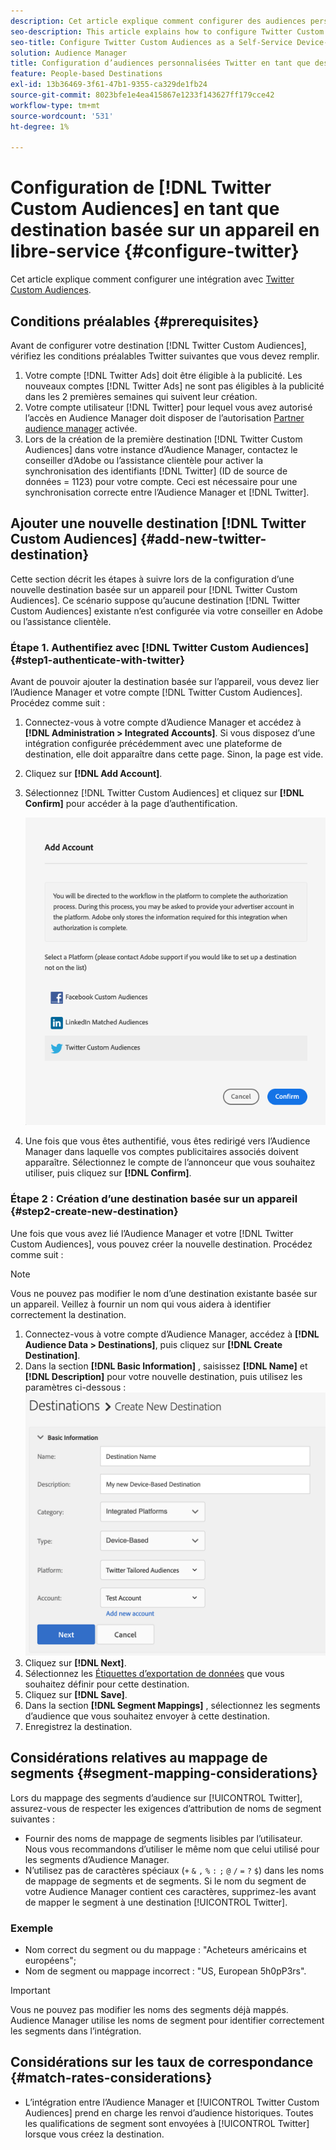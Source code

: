 ```yaml
---
description: Cet article explique comment configurer des audiences personnalisées Twitter pour les nouvelles intégrations et les intégrations existantes.
seo-description: This article explains how to configure Twitter Custom Audiences for both new and existing integrations.
seo-title: Configure Twitter Custom Audiences as a Self-Service Device-Based Destination
solution: Audience Manager
title: Configuration d’audiences personnalisées Twitter en tant que destination en libre-service basée sur un appareil
feature: People-based Destinations
exl-id: 13b36469-3f61-47b1-9355-ca329de1fb24
source-git-commit: 8023bfe1e4ea415867e1233f143627ff179cce42
workflow-type: tm+mt
source-wordcount: '531'
ht-degree: 1%

---
```


# Configuration de [!DNL Twitter Custom Audiences] en tant que destination basée sur un appareil en libre-service {#configure-twitter}

Cet article explique comment configurer une intégration avec [Twitter Custom Audiences](https://business.twitter.com/en/help/campaign-setup/campaign-targeting/custom-audiences.html).

## Conditions préalables {#prerequisites}

Avant de configurer votre destination [!DNL Twitter Custom Audiences], vérifiez les conditions préalables Twitter suivantes que vous devez remplir.

1. Votre compte [!DNL Twitter Ads] doit être éligible à la publicité. Les nouveaux comptes [!DNL Twitter Ads] ne sont pas éligibles à la publicité dans les 2 premières semaines qui suivent leur création.
2. Votre compte utilisateur [!DNL Twitter] pour lequel vous avez autorisé l’accès en Audience Manager doit disposer de l’autorisation [Partner audience manager](https://business.twitter.com/en/help/troubleshooting/multi-user-login-faq.html#accesslevels) activée.
3. Lors de la création de la première destination [!DNL Twitter Custom Audiences] dans votre instance d’Audience Manager, contactez le conseiller d’Adobe ou l’assistance clientèle pour activer la synchronisation des identifiants [!DNL Twitter] (ID de source de données = 1123) pour votre compte. Ceci est nécessaire pour une synchronisation correcte entre l’Audience Manager et [!DNL Twitter].

## Ajouter une nouvelle destination [!DNL Twitter Custom Audiences] {#add-new-twitter-destination}

Cette section décrit les étapes à suivre lors de la configuration d’une nouvelle destination basée sur un appareil pour [!DNL Twitter Custom Audiences]. Ce scénario suppose qu’aucune destination [!DNL Twitter Custom Audiences] existante n’est configurée via votre conseiller en Adobe ou l’assistance clientèle.

### Étape 1. Authentifiez avec [!DNL Twitter Custom Audiences] {#step1-authenticate-with-twitter}

Avant de pouvoir ajouter la destination basée sur l’appareil, vous devez lier l’Audience Manager et votre compte [!DNL Twitter Custom Audiences]. Procédez comme suit :

1. Connectez-vous à votre compte d’Audience Manager et accédez à **[!DNL Administration > Integrated Accounts]**. Si vous disposez d’une intégration configurée précédemment avec une plateforme de destination, elle doit apparaître dans cette page. Sinon, la page est vide.
1. Cliquez sur **[!DNL Add Account]**.
1. Sélectionnez [!DNL Twitter Custom Audiences] et cliquez sur **[!DNL Confirm]** pour accéder à la page d’authentification.

   ![Plateformes intégrées](assets/dbd-integrated-platforms.png)

1. Une fois que vous êtes authentifié, vous êtes redirigé vers l’Audience Manager dans laquelle vos comptes publicitaires associés doivent apparaître. Sélectionnez le compte de l’annonceur que vous souhaitez utiliser, puis cliquez sur **[!DNL Confirm]**.

### Étape 2 : Création d’une destination basée sur un appareil {#step2-create-new-destination}

Une fois que vous avez lié l’Audience Manager et votre [!DNL Twitter Custom Audiences], vous pouvez créer la nouvelle destination. Procédez comme suit :

>[!NOTE]
>
>Vous ne pouvez pas modifier le nom d’une destination existante basée sur un appareil. Veillez à fournir un nom qui vous aidera à identifier correctement la destination.

1. Connectez-vous à votre compte d’Audience Manager, accédez à **[!DNL Audience Data > Destinations]**, puis cliquez sur **[!DNL Create Destination]**.
1. Dans la section **[!DNL Basic Information]** , saisissez **[!DNL Name]** et **[!DNL Description]** pour votre nouvelle destination, puis utilisez les paramètres ci-dessous : ![setup](assets/dbd-new-basic.png)
1. Cliquez sur **[!DNL Next]**.
1. Sélectionnez les [Étiquettes d’exportation de données](/help/using/features/data-export-controls.md#controls-labels) que vous souhaitez définir pour cette destination.
1. Cliquez sur **[!DNL Save]**.
1. Dans la section **[!DNL Segment Mappings]** , sélectionnez les segments d’audience que vous souhaitez envoyer à cette destination.
1. Enregistrez la destination.

## Considérations relatives au mappage de segments {#segment-mapping-considerations}

Lors du mappage des segments d’audience sur [!UICONTROL Twitter], assurez-vous de respecter les exigences d’attribution de noms de segment suivantes :

* Fournir des noms de mappage de segments lisibles par l’utilisateur. Nous vous recommandons d’utiliser le même nom que celui utilisé pour les segments d’Audience Manager.
* N’utilisez pas de caractères spéciaux (`+` `&` `,` `%` `:` `;` `@` `/` `=` `?` `$`) dans les noms de mappage de segments et de segments. Si le nom du segment de votre Audience Manager contient ces caractères, supprimez-les avant de mapper le segment à une destination [!UICONTROL Twitter].

### Exemple

* Nom correct du segment ou du mappage : &quot;Acheteurs américains et européens&quot;;
* Nom de segment ou mappage incorrect : &quot;US, European 5h0pP3rs&quot;.

>[!IMPORTANT]
>
>Vous ne pouvez pas modifier les noms des segments déjà mappés. Audience Manager utilise les noms de segment pour identifier correctement les segments dans l’intégration.

## Considérations sur les taux de correspondance {#match-rates-considerations}

* L’intégration entre l’Audience Manager et [!UICONTROL Twitter Custom Audiences] prend en charge les renvoi d’audience historiques. Toutes les qualifications de segment sont envoyées à [!UICONTROL Twitter] lorsque vous créez la destination.

